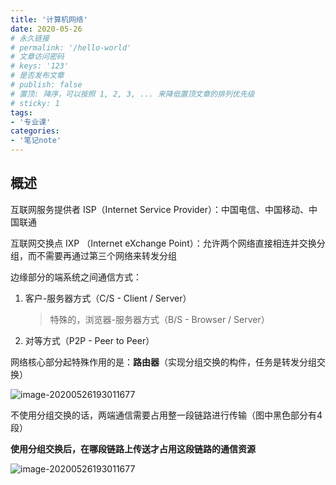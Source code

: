 ```yaml
---
title: '计算机网络'
date: 2020-05-26
# 永久链接
# permalink: '/hello-world'
# 文章访问密码
# keys: '123'
# 是否发布文章
# publish: false
# 置顶: 降序，可以按照 1, 2, 3, ... 来降低置顶文章的排列优先级
# sticky: 1
tags:
- '专业课'
categories:
- '笔记note'
---
```



## 概述

互联网服务提供者 ISP（Internet Service Provider）：中国电信、中国移动、中国联通

互联网交换点 IXP （Internet eXchange Point）：允许两个网络直接相连并交换分组，而不需要再通过第三个网络来转发分组

边缘部分的端系统之间通信方式：

1. 客户-服务器方式（C/S  -  Client / Server）

   > 特殊的，浏览器-服务器方式（B/S - Browser / Server）

2. 对等方式（P2P - Peer to Peer）

网络核心部分起特殊作用的是：**路由器**（实现分组交换的构件，任务是转发分组交换）

![image-20200526193011677](https://www.chanx.tech/images/image-20200526193011677.png)

不使用分组交换的话，两端通信需要占用整一段链路进行传输（图中黑色部分有4段）

**使用分组交换后，在哪段链路上传送才占用这段链路的通信资源**

![image-20200526193011677](https://www.chanx.tech/images/image-20200526192949223.png)



